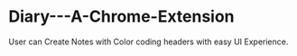 # Diary---A-Chrome-Extension
User can Create Notes with Color coding headers with easy UI Experience.
